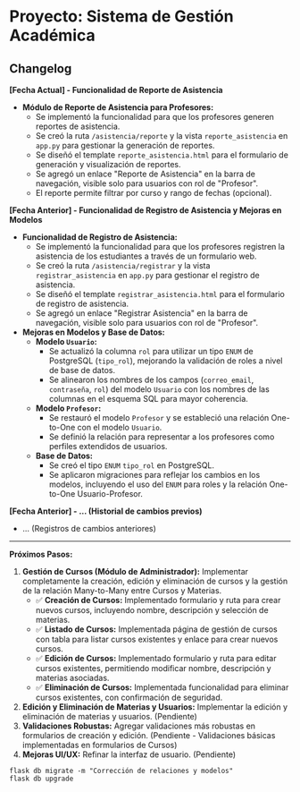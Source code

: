 # Proyecto: Sistema de Gestión Académica
## Changelog

**[Fecha Actual] - Funcionalidad de Reporte de Asistencia**

*   **Módulo de Reporte de Asistencia para Profesores:**
    *   Se implementó la funcionalidad para que los profesores generen reportes de asistencia.
    *   Se creó la ruta `/asistencia/reporte` y la vista `reporte_asistencia` en `app.py` para gestionar la generación de reportes.
    *   Se diseñó el template `reporte_asistencia.html` para el formulario de generación y visualización de reportes.
    *   Se agregó un enlace "Reporte de Asistencia" en la barra de navegación, visible solo para usuarios con rol de "Profesor".
    *   El reporte permite filtrar por curso y rango de fechas (opcional).

**[Fecha Anterior] - Funcionalidad de Registro de Asistencia y Mejoras en Modelos**

*   **Funcionalidad de Registro de Asistencia:**
    *   Se implementó la funcionalidad para que los profesores registren la asistencia de los estudiantes a través de un formulario web.
    *   Se creó la ruta `/asistencia/registrar` y la vista `registrar_asistencia` en `app.py` para gestionar el registro de asistencia.
    *   Se diseñó el template `registrar_asistencia.html` para el formulario de registro de asistencia.
    *   Se agregó un enlace "Registrar Asistencia" en la barra de navegación, visible solo para usuarios con rol de "Profesor".
*   **Mejoras en Modelos y Base de Datos:**
    *   **Modelo `Usuario`:**
        *   Se actualizó la columna `rol` para utilizar un tipo `ENUM` de PostgreSQL (`tipo_rol`), mejorando la validación de roles a nivel de base de datos.
        *   Se alinearon los nombres de los campos (`correo_email`, `contraseña`, `rol`) del modelo `Usuario` con los nombres de las columnas en el esquema SQL para mayor coherencia.
    *   **Modelo `Profesor`:**
        *   Se restauró el modelo `Profesor` y se estableció una relación One-to-One con el modelo `Usuario`.
        *   Se definió la relación para representar a los profesores como perfiles extendidos de usuarios.
    *   **Base de Datos:**
        *   Se creó el tipo `ENUM` `tipo_rol` en PostgreSQL.
        *   Se aplicaron migraciones para reflejar los cambios en los modelos, incluyendo el uso del `ENUM` para roles y la relación One-to-One Usuario-Profesor.

**[Fecha Anterior] - ... (Historial de cambios previos)**
*   ... (Registros de cambios anteriores)

---

**Próximos Pasos:**

1.  **Gestión de Cursos (Módulo de Administrador):**  Implementar completamente la creación, edición y eliminación de cursos y la gestión de la relación Many-to-Many entre Cursos y Materias.
    *   ✅ **Creación de Cursos:**  Implementado formulario y ruta para crear nuevos cursos, incluyendo nombre, descripción y selección de materias.
    *   ✅ **Listado de Cursos:** Implementada página de gestión de cursos con tabla para listar cursos existentes y enlace para crear nuevos cursos.
    *   ✅ **Edición de Cursos:** Implementado formulario y ruta para editar cursos existentes, permitiendo modificar nombre, descripción y materias asociadas.
    *   ✅ **Eliminación de Cursos:** Implementada funcionalidad para eliminar cursos existentes, con confirmación de seguridad.
2.  **Edición y Eliminación de Materias y Usuarios:**  Implementar la edición y eliminación de materias y usuarios. (Pendiente)
3.  **Validaciones Robustas:**  Agregar validaciones más robustas en formularios de creación y edición. (Pendiente - Validaciones básicas implementadas en formularios de Cursos)
4.  **Mejoras UI/UX:**  Refinar la interfaz de usuario. (Pendiente)

```
flask db migrate -m "Corrección de relaciones y modelos"
flask db upgrade
```
